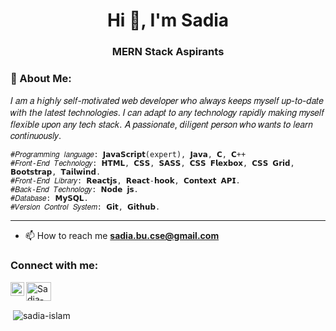 <h1 align="center">Hi 👋, I'm Sadia</h1>
<h3 align="center">MERN Stack Aspirants</h3>

<h3 align="left"> 🌱 About Me: </h3>

   𝐼 𝑎𝑚 𝑎 ℎ𝑖𝑔ℎ𝑙𝑦 𝑠𝑒𝑙𝑓-𝑚𝑜𝑡𝑖𝑣𝑎𝑡𝑒𝑑 𝑤𝑒𝑏 𝑑𝑒𝑣𝑒𝑙𝑜𝑝𝑒𝑟 𝑤ℎ𝑜 𝑎𝑙𝑤𝑎𝑦𝑠 𝑘𝑒𝑒𝑝𝑠 𝑚𝑦𝑠𝑒𝑙𝑓 𝑢𝑝-𝑡𝑜-𝑑𝑎𝑡𝑒 𝑤𝑖𝑡ℎ 𝑡ℎ𝑒 𝑙𝑎𝑡𝑒𝑠𝑡 𝑡𝑒𝑐ℎ𝑛𝑜𝑙𝑜𝑔𝑖𝑒𝑠. 
   𝐼 𝑐𝑎𝑛 𝑎𝑑𝑎𝑝𝑡 𝑡𝑜 𝑎𝑛𝑦 𝑡𝑒𝑐ℎ𝑛𝑜𝑙𝑜𝑔𝑦 𝑟𝑎𝑝𝑖𝑑𝑙𝑦 𝑚𝑎𝑘𝑖𝑛𝑔 𝑚𝑦𝑠𝑒𝑙𝑓 𝑓𝑙𝑒𝑥𝑖𝑏𝑙𝑒 𝑢𝑝𝑜𝑛 𝑎𝑛𝑦 𝑡𝑒𝑐ℎ 𝑠𝑡𝑎𝑐𝑘. 𝐴 𝑝𝑎𝑠𝑠𝑖𝑜𝑛𝑎𝑡𝑒, 𝑑𝑖𝑙𝑖𝑔𝑒𝑛𝑡 𝑝𝑒𝑟𝑠𝑜𝑛 𝑤ℎ𝑜 𝑤𝑎𝑛𝑡𝑠 𝑡𝑜 𝑙𝑒𝑎𝑟𝑛 𝑐𝑜𝑛𝑡𝑖𝑛𝑢𝑜𝑢𝑠𝑙𝑦.
    
    #𝑃𝑟𝑜𝑔𝑟𝑎𝑚𝑚𝑖𝑛𝑔 𝑙𝑎𝑛𝑔𝑢𝑎𝑔𝑒: 𝗝𝗮𝘃𝗮𝗦𝗰𝗿𝗶𝗽𝘁(expert), 𝗝𝗮𝘃𝗮, 𝗖, 𝗖++ 
    #𝐹𝑟𝑜𝑛𝑡-𝐸𝑛𝑑 𝑇𝑒𝑐ℎ𝑛𝑜𝑙𝑜𝑔𝑦: 𝗛𝗧𝗠𝗟, 𝗖𝗦𝗦, 𝗦𝗔𝗦𝗦, 𝗖𝗦𝗦 𝗙𝗹𝗲𝘅𝗯𝗼𝘅, 𝗖𝗦𝗦 𝗚𝗿𝗶𝗱, 𝗕𝗼𝗼𝘁𝘀𝘁𝗿𝗮𝗽, 𝗧𝗮𝗶𝗹𝘄𝗶𝗻𝗱.
    #𝐹𝑟𝑜𝑛𝑡-𝐸𝑛𝑑 𝐿𝑖𝑏𝑟𝑎𝑟𝑦: 𝗥𝗲𝗮𝗰𝘁𝗷𝘀, 𝗥𝗲𝗮𝗰𝘁-𝗵𝗼𝗼𝗸, 𝗖𝗼𝗻𝘁𝗲𝘅𝘁 𝗔𝗣𝗜.
    #𝐵𝑎𝑐𝑘-𝐸𝑛𝑑 𝑇𝑒𝑐ℎ𝑛𝑜𝑙𝑜𝑔𝑦: 𝗡𝗼𝗱𝗲 𝗷𝘀.
    #𝐷𝑎𝑡𝑎𝑏𝑎𝑠𝑒: 𝗠𝘆𝗦𝗤𝗟.
    #𝑉𝑒𝑟𝑠𝑖𝑜𝑛 𝐶𝑜𝑛𝑡𝑟𝑜𝑙 𝑆𝑦𝑠𝑡𝑒𝑚: 𝗚𝗶𝘁, 𝗚𝗶𝘁𝗵𝘂𝗯.
   
    
------------------------------------------------------------------
- 📫 How to reach me **sadia.bu.cse@gmail.com**

<h3 align="left">Connect with me:</h3>
<p align="left">
  <a target="_blank" href="mailto:sadia.bu.cse@gmail.com">
  <img align="left" alt="Gmail" width="22px" src="https://cdn.jsdelivr.net/npm/simple-icons@v3/icons/gmail.svg" />
</a>
<a href="https://linkedin.com/in/sadia-islam007" target="blank"><img align="center" src="https://cdn.jsdelivr.net/npm/simple-icons@3.0.1/icons/linkedin.svg" alt="Sadia-Islam" height="30" width="40" /></a>
  
</p>

<p>&nbsp;<img align="center" src="https://github-readme-stats.vercel.app/api?username=SadiaMou007&show_icons=true&locale=en" alt="sadia-islam" /></p>
